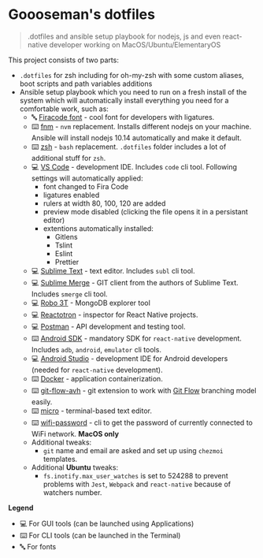 # Goooseman's dotfiles

> .dotfiles and ansible setup playbook for nodejs, js and even react-native developer working on MacOS/Ubuntu/ElementaryOS

This project consists of two parts:

- `.dotfiles` for zsh including for oh-my-zsh with some custom aliases, boot scripts and path variables additions
- Ansible setup playbook which you need to run on a fresh install of the system which will automatically install everything you need for a comfortable work, such as:
    - 🔤 [Firacode font](https://app.programmingfonts.org/#firacode) - cool font for developers with ligatures.
    - ⌨️ [fnm](https://github.com/Schniz/fnm) - `nvm` replacement. Installs different nodejs on your machine. Ansible will install nodejs 10.14 automatically and make it default.
    - ⌨️ [zsh](https://ohmyz.sh/) - `bash` replacement. `.dotfiles` folder includes a lot of additional stuff for `zsh`.
    - 💻 [VS Code](https://code.visualstudio.com/) - development IDE. Includes `code` cli tool.
    Following settings will automatically applied:
        - font changed to Fira Code
        - ligatures enabled
        - rulers at width 80, 100, 120 are added
        - preview mode disabled (clicking the file opens it in a persistant editor)
        - extentions automatically installed:
            - Gitlens
            - Tslint
            - Eslint
            - Prettier
    - 💻 [Sublime Text](https://www.sublimetext.com/) - text editor. Includes `subl` cli tool.
    - 💻 [Sublime Merge](https://www.sublimemerge.com/) - GIT client from the authors of Sublime Text. Includes `smerge` cli tool.
    - 💻 [Robo 3T](https://robomongo.org/) - MongoDB explorer tool
    - 💻 [Reactotron](https://github.com/infinitered/reactotron) - inspector for React Native projects.
    - 💻 [Postman](https://www.getpostman.com/) - API development and testing tool.
    - ⌨️ [Android SDK](https://developer.android.com/studio/releases/sdk-tools) - mandatory SDK for `react-native` development. Includes `adb`, `android`, `emulator` cli tools.
    - 💻 [Android Studio](https://developer.android.com/studio) - development IDE for Android developers (needed for `react-native` development).
    - ⌨️ [Docker](https://www.docker.com/) - application containerization.
    - ⌨️ [git-flow-avh](https://github.com/petervanderdoes/gitflow-avh) - git extension to work with [Git Flow](https://danielkummer.github.io/git-flow-cheatsheet/) branching model easily.
    - ️️⌨️ [micro](https://github.com/zyedidia/micro) - terminal-based text editor.
    - ⌨️ [wifi-password](https://github.com/rauchg/wifi-password) - cli to get the password of currently connected to WiFi network. **MacOS only**
    - Additional tweaks:
        - `git` name and email are asked and set up using `chezmoi` templates.
    - Additional **Ubuntu** tweaks:
        - `fs.inotify.max_user_watches` is set to 524288 to prevent problems with `Jest`, `Webpack` and `react-native` because of watchers number.

**Legend** 
  - 💻 For GUI tools (can be launched using Applications)
  - ⌨️ For CLI tools (can be launched in the Terminal)
  - 🔤 For fonts